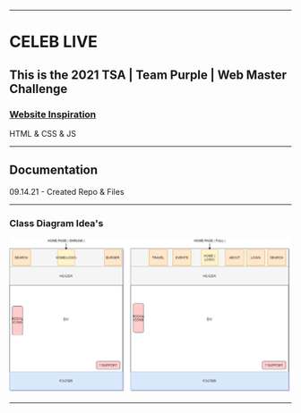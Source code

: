 ___

# CELEB LIVE
## This is the 2021 TSA | Team Purple | Web Master Challenge
### [Website Inspiration](https://fanxsaltlake.com/hotel-travel/#hotel)

<dl>
  <dt>HTML & CSS & JS </dt>
</dl>

___

## Documentation

09.14.21 - Created Repo & Files

___

### Class Diagram Idea's
<img src="https://raw.githubusercontent.com/ConstantineLinardakis/TSA-Webmaster-Challenge/main/doc/Website%20Diagrams.png">

___
